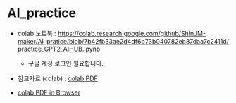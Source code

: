 
# AI_practice

- colab 노트북 : https://colab.research.google.com/github/ShinJM-maker/AI_pratice/blob/7b42fb33ae2d4df6b73b040782eb87daa7c2411d/practice_GPT2_AIHUB.ipynb
  - 구글 계정 로그인 필요합니다.

- 참고자료 (colab) : [colab PDF](https://github.com/ShinJM-maker/AI_pratice/raw/7b42fb33ae2d4df6b73b040782eb87daa7c2411d/Colab.pdf)
- [colab PDF in Browser](https://htmlpreview.github.io/?https://github.com/ShinJM-maker/AI_pratice/blob/7b42fb33ae2d4df6b73b040782eb87daa7c2411d/Colab.pdf)


